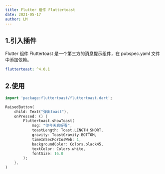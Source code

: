 ```yaml
---
title: Flutter 组件 Fluttertoast
date: 2021-05-17
author: LM
---
```


## 1.引入插件

Flutter 组件 Fluttertoast 是一个第三方的消息提示组件，在 pubspec.yaml 文件中添加依赖。

```yaml
fluttertoast: ^4.0.1
```

## 2.使用

```dart
import 'package:fluttertoast/fluttertoast.dart';

RaisedButton(
    child: Text("弹出toast"),
    onPressed: () {
        Fluttertoast.showToast(
            msg: "你今天真好看",
            toastLength: Toast.LENGTH_SHORT,
            gravity: ToastGravity.BOTTOM,
            timeInSecForIosWeb: 1,
            backgroundColor: Colors.black45,
            textColor: Colors.white,
            fontSize: 16.0
        );
    },
)
```

